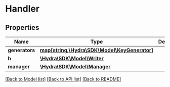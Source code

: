 # Handler

## Properties
Name | Type | Description | Notes
------------ | ------------- | ------------- | -------------
**generators** | [**map[string,\Hydra\SDK\Model\KeyGenerator]**](KeyGenerator.md) |  | [optional] 
**h** | [**\Hydra\SDK\Model\Writer**](Writer.md) |  | [optional] 
**manager** | [**\Hydra\SDK\Model\Manager**](Manager.md) |  | [optional] 

[[Back to Model list]](../README.md#documentation-for-models) [[Back to API list]](../README.md#documentation-for-api-endpoints) [[Back to README]](../README.md)


